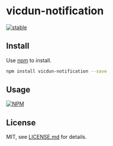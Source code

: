 # vicdun-notification

[![stable](http://badges.github.io/stability-badges/dist/stable.svg)](http://github.com/badges/stability-badges)



## Install

Use [npm](https://npmjs.com/) to install.

```sh
npm install vicdun-notification --save
```

## Usage

[![NPM](https://nodei.co/npm/vicdun-notification.png)](https://www.npmjs.com/package/vicdun-notification)

## License

MIT, see [LICENSE.md](http://github.com/fahrettinrizaergin/vicdun-notification/blob/master/LICENSE.md) for details.
